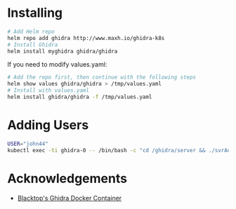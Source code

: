 # Installing

```bash
# Add Helm repo
helm repo add ghidra http://www.maxh.io/ghidra-k8s
# Install Ghidra
helm install myghidra ghidra/ghidra
```

If you need to modify values.yaml:

```bash
# Add the repo first, then continue with the following steps
helm show values ghidra/ghidra > /tmp/values.yaml
# Install with values.yaml
helm install ghidra/ghidra -f /tmp/values.yaml
```

# Adding Users

```bash
USER="john44"
kubectl exec -ti ghidra-0 -- /bin/bash -c "cd /ghidra/server && ./svrAdmin -add ${USER}"
```

# Acknowledgements

- [Blacktop's Ghidra Docker Container](https://github.com/blacktop/docker-ghidra)
